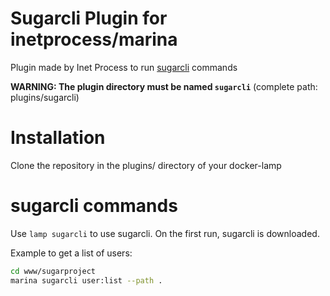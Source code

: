 # Sugarcli Plugin for inetprocess/marina
Plugin made by Inet Process to run [sugarcli](https://github.com/inetprocess/sugarcli) commands

__WARNING: The plugin directory must be named `sugarcli`__ (complete path: plugins/sugarcli)

# Installation
Clone the repository in the plugins/ directory of your docker-lamp

# sugarcli commands
Use `lamp sugarcli` to use sugarcli. On the first run, sugarcli is downloaded.

Example to get a list of users:
```bash
cd www/sugarproject
marina sugarcli user:list --path .
```
